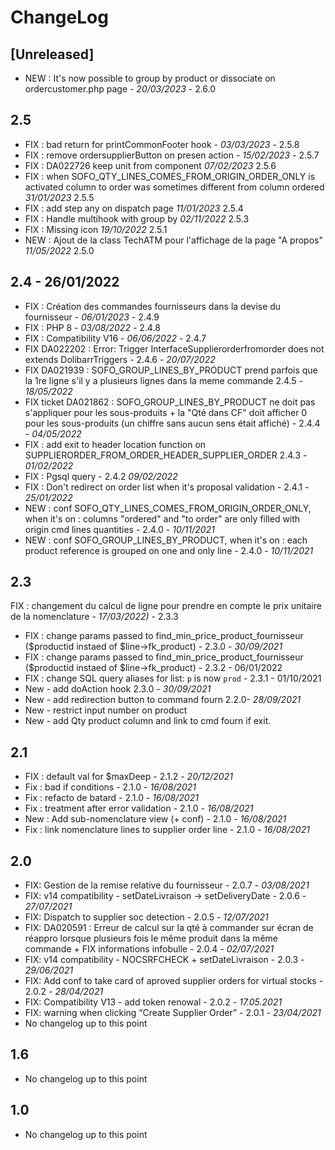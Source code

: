 # ChangeLog

## [Unreleased]

- NEW : It's now possible to group by product or dissociate on ordercustomer.php page - *20/03/2023* - 2.6.0


## 2.5
- FIX : bad return for printCommonFooter hook - *03/03/2023* - 2.5.8
- FIX : remove ordersupplierButton on presen action  - *15/02/2023* - 2.5.7  
- FIX : DA022726 keep unit from component  *07/02/2023* 2.5.6
- FIX : when SOFO_QTY_LINES_COMES_FROM_ORIGIN_ORDER_ONLY is activated column to order was sometimes different from column ordered  *31/01/2023* 2.5.5
- FIX : add step any on dispatch page *11/01/2023* 2.5.4
- FIX : Handle multihook with group by  *02/11/2022* 2.5.3
- FIX : Missing icon  *19/10/2022* 2.5.1
- NEW : Ajout de la class TechATM pour l'affichage de la page "A propos" *11/05/2022* 2.5.0

## 2.4 - 26/01/2022
- FIX : Création des commandes fournisseurs dans la devise du fournisseur - *06/01/2023* - 2.4.9
- FIX : PHP 8 - *03/08/2022* - 2.4.8
- FIX : Compatibility V16 - *06/06/2022* - 2.4.7
- FIX DA022202 : Error: Trigger InterfaceSupplierorderfromorder does not extends DolibarrTriggers - 2.4.6 - *20/07/2022*
- FIX DA021939 : SOFO_GROUP_LINES_BY_PRODUCT prend parfois que la 1re ligne s'il y a plusieurs lignes dans la meme commande 2.4.5 - *18/05/2022*
- FIX ticket DA021862 : SOFO_GROUP_LINES_BY_PRODUCT ne doit pas s'appliquer pour les sous-produits + la "Qté dans CF" doit afficher 0 pour les sous-produits (un chiffre sans aucun sens était affiché) - 2.4.4 - *04/05/2022*
- FIX : add exit to header location function on SUPPLIERORDER_FROM_ORDER_HEADER_SUPPLIER_ORDER 2.4.3 - *01/02/2022*
- FIX : Pgsql query - 2.4.2 *09/02/2022*
- FIX : Don't redirect on order list when it's proposal validation - 2.4.1 - *25/01/2022*
- NEW : conf SOFO_QTY_LINES_COMES_FROM_ORIGIN_ORDER_ONLY, when it's on : columns "ordered" and "to order" are only filled with origin cmd lines quantities - 2.4.0 - *10/11/2021*
- NEW : conf SOFO_GROUP_LINES_BY_PRODUCT, when it's on : each product reference is grouped on one and only line - 2.4.0 - *10/11/2021*

## 2.3
FIX : changement du calcul de ligne pour prendre en compte le prix unitaire de la nomenclature  - *17/03/2022)* - 2.3.3  
- FIX : change params passed to find_min_price_product_fournisseur ($productid instaed of $line->fk_product) - 2.3.0 - *30/09/2021*
- FIX : change params passed to find_min_price_product_fournisseur ($productid instaed of $line->fk_product) - 2.3.2 - 06/01/2022
- FIX : change SQL query aliases for list: `p` is now `prod` - 2.3.1 - 01/10/2021
- New - add doAction hook 2.3.0 - *30/09/2021*
- New - add redirection button to command fourn 2.2.0- *28/09/2021*
- New - restrict input number on product 
- New - add Qty product column and link to cmd fourn if exit.


## 2.1

- FIX : default val for $maxDeep - 2.1.2 - *20/12/2021*
- Fix : bad if conditions - 2.1.0 - *16/08/2021*
- Fix : refacto de batard - 2.1.0 - *16/08/2021*
- Fix : treatment after error validation - 2.1.0 - *16/08/2021*
- New : Add sub-nomenclature view (+ conf) - 2.1.0 - *16/08/2021*
- Fix : link nomenclature lines to supplier order line - 2.1.0 - *16/08/2021*

## 2.0

- FIX: Gestion de la remise relative du fournisseur - 2.0.7 - *03/08/2021*
- FIX: v14 compatibility - setDateLivraison -> setDeliveryDate - 2.0.6 - *27/07/2021*
- FIX: Dispatch to supplier soc detection - 2.0.5 - *12/07/2021*
- FIX: DA020591 : Erreur de calcul sur la qté à commander sur écran de réappro lorsque plusieurs fois le même produit dans la même commande + FIX informations infobulle - 2.0.4 - *02/07/2021*
- FIX: v14 compatibility - NOCSRFCHECK + setDateLivraison - 2.0.3 - *29/06/2021*
- FIX: Add conf to take card of aproved supplier orders for virtual stocks - 2.0.2 - *28/04/2021*
- FIX: Compatibility V13 - add token renowal - 2.0.2 - *17.05.2021*
- FIX: warning when clicking “Create Supplier Order” - 2.0.1 - *23/04/2021*
- No changelog up to this point

## 1.6
- No changelog up to this point

## 1.0
- No changelog up to this point

